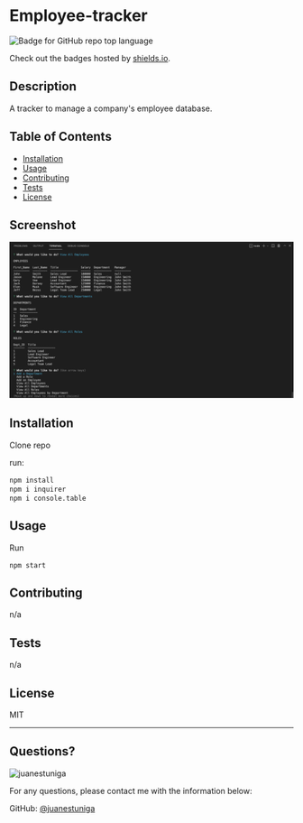 # Employee-tracker
  ![Badge for GitHub repo top language](https://img.shields.io/github/languages/top/juanestuniga/Employee-tracker?style=flat&logo=appveyor)
  
  Check out the badges hosted by [shields.io](https://shields.io/).
  
  ## Description 
  
  
  A tracker to manage a company's employee database.
  ## Table of Contents
  * [Installation](#installation)
  * [Usage](#usage)
  * [Contributing](#contributing)
  * [Tests](#tests)
  * [License](#license)
  

  ## Screenshot

  ![](assets/images/screenshot.png)

  ## Installation
  
  
  Clone repo 
  
  run:
  ```
  npm install 
  npm i inquirer 
  npm i console.table
  ```
  ## Usage 
  
  
  Run 
  ```
  npm start 
  ```
  ## Contributing
  
  
  n/a
  
  ## Tests
  
  
  n/a
  
  ## License
  
  MIT
  
  ---
  
  ## Questions?
  <img src="https://avatars.githubusercontent.com/u/98054751?v=4" alt="juanestuniga" width="40%" />
  
  For any questions, please contact me with the information below:
 
  GitHub: [@juanestuniga](https://api.github.com/users/juanestuniga)